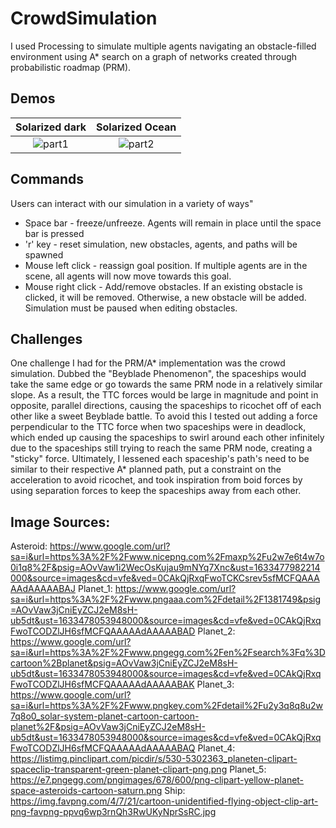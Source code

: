 # CrowdSimulation
I used Processing to simulate multiple agents navigating an obstacle-filled environment using A* search on a graph of networks created through probabilistic roadmap (PRM).

## Demos
Solarized dark             |  Solarized Ocean
:-------------------------:|:-------------------------:
![part1](https://user-images.githubusercontent.com/77593187/136684890-053cc9ee-abc5-4442-9d85-039ab7518a74.gif) | ![part2](https://user-images.githubusercontent.com/77593187/136684893-95ff4eba-df2c-4689-8600-914b5f7b1073.gif)

## Commands
Users can interact with our simulation in a variety of ways"
* Space bar  -  freeze/unfreeze. Agents will remain in place until the space bar is pressed
* 'r' key - reset simulation, new obstacles, agents, and paths will be spawned
* Mouse left click - reassign goal position. If multiple agents are in the scene,  all agents will now move towards this goal. 
* Mouse right click - Add/remove obstacles. If an existing obstacle is clicked, it will be removed. Otherwise, a new obstacle will be added. Simulation must be paused when editing obstacles.

## Challenges
One challenge I had for the PRM/A* implementation was the crowd simulation. Dubbed the "Beyblade Phenomenon", the spaceships would take the same edge or go towards the same PRM node in a relatively similar slope. As a result, the TTC forces would be large in magnitude and point in opposite, parallel directions, causing the spaceships to ricochet off of each other like a sweet Beyblade battle. To avoid this I tested out adding a force perpendicular to the TTC force when two spaceships were in deadlock, which ended up causing the spaceships to swirl around each other infinitely due to the spaceships still trying to reach the same PRM node, creating a "sticky" force. Ultimately, I lessened each spaceship's path's need to be similar to their respective A* planned path, put a constraint on the acceleration to avoid ricochet, and took inspiration from boid forces by using separation forces to keep the spaceships away from each other. 

## Image Sources:
Asteroid: https://www.google.com/url?sa=i&url=https%3A%2F%2Fwww.nicepng.com%2Fmaxp%2Fu2w7e6t4w7o0i1q8%2F&psig=AOvVaw1i2WecOsKujau9mNYq7Xnc&ust=1633477982214000&source=images&cd=vfe&ved=0CAkQjRxqFwoTCKCsrev5sfMCFQAAAAAdAAAAABAJ
Planet_1: https://www.google.com/url?sa=i&url=https%3A%2F%2Fwww.pngaaa.com%2Fdetail%2F1381749&psig=AOvVaw3jCniEyZCJ2eM8sH-ub5dt&ust=1633478053948000&source=images&cd=vfe&ved=0CAkQjRxqFwoTCODZlJH6sfMCFQAAAAAdAAAAABAD 
Planet_2: https://www.google.com/url?sa=i&url=https%3A%2F%2Fwww.pngegg.com%2Fen%2Fsearch%3Fq%3Dcartoon%2Bplanet&psig=AOvVaw3jCniEyZCJ2eM8sH-ub5dt&ust=1633478053948000&source=images&cd=vfe&ved=0CAkQjRxqFwoTCODZlJH6sfMCFQAAAAAdAAAAABAK 
Planet_3: https://www.google.com/url?sa=i&url=https%3A%2F%2Fwww.pngkey.com%2Fdetail%2Fu2y3q8q8u2w7q8o0_solar-system-planet-cartoon-cartoon-planet%2F&psig=AOvVaw3jCniEyZCJ2eM8sH-ub5dt&ust=1633478053948000&source=images&cd=vfe&ved=0CAkQjRxqFwoTCODZlJH6sfMCFQAAAAAdAAAAABAQ 
Planet_4: https://listimg.pinclipart.com/picdir/s/530-5302363_planeten-clipart-spaceclip-transparent-green-planet-clipart-png.png 
Planet_5: https://e7.pngegg.com/pngimages/678/600/png-clipart-yellow-planet-space-asteroids-cartoon-saturn.png 
Ship: https://img.favpng.com/4/7/21/cartoon-unidentified-flying-object-clip-art-png-favpng-ppvq6wp3rnQh3RwUKyNprSsRC.jpg 
